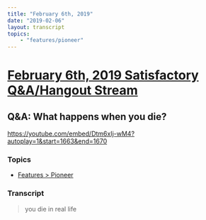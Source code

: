 ```yaml
---
title: "February 6th, 2019"
date: "2019-02-06"
layout: transcript
topics: 
    - "features/pioneer"
---
```

# [February 6th, 2019 Satisfactory Q&A/Hangout Stream](../2019-02-06.md)
## Q&A: What happens when you die?
https://youtube.com/embed/Dtm6xIj-wM4?autoplay=1&start=1663&end=1670
### Topics
* [Features > Pioneer](../topics/features/pioneer.md)

### Transcript

> you die in real life
